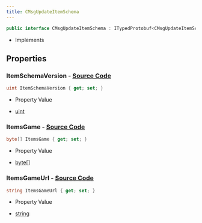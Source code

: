 ```yaml
---
title: CMsgUpdateItemSchema
---
```


```csharp
public interface CMsgUpdateItemSchema : ITypedProtobuf<CMsgUpdateItemSchema>, INativeHandle
```

- Implements

## Properties

### **ItemSchemaVersion** - [Source Code](https://github.com/swiftly-solution/swiftlys2/blob/main/managed/src/SwiftlyS2.Generated/Protobufs/Interfaces/CMsgUpdateItemSchema.cs#L16)

```csharp
uint ItemSchemaVersion { get; set; }
```

- Property Value

- [uint](https://learn.microsoft.com/dotnet/api/system.uint32)

### **ItemsGame** - [Source Code](https://github.com/swiftly-solution/swiftlys2/blob/main/managed/src/SwiftlyS2.Generated/Protobufs/Interfaces/CMsgUpdateItemSchema.cs#L13)

```csharp
byte[] ItemsGame { get; set; }
```

- Property Value

- [byte](https://learn.microsoft.com/dotnet/api/system.byte)[]

### **ItemsGameUrl** - [Source Code](https://github.com/swiftly-solution/swiftlys2/blob/main/managed/src/SwiftlyS2.Generated/Protobufs/Interfaces/CMsgUpdateItemSchema.cs#L19)

```csharp
string ItemsGameUrl { get; set; }
```

- Property Value

- [string](https://learn.microsoft.com/dotnet/api/system.string)

